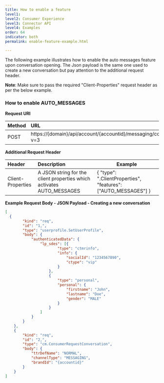 ```yaml
---
title: How to enable a feature
level1:
level2: Consumer Experience
level3: Connector API
level4: Examples
order: 64
indicator: both
permalink: enable-feature-example.html

---
```


The following example illustrates how to enable the auto messages feature upon conversation opening. The Json payload is the same one used to create a new conversation but pay attention to the additional request header.

**Note**: Make sure to pass the required "Client-Properties" request header as per the below example.

### How to enable AUTO_MESSAGES

**Request URI**

| Method | URL  |
| :--- | :--- |
| POST | https://{domain}/api/account/{accountid}/messaging/consumer/conversation?v=3 |

**Additional Request Header**

| Header | Description | Example |
| :--- | :--- | --- |
| Client-Properties | A JSON string for the client properties which activates AUTO_MESSAGES | { "type": ".ClientProperties", "features": ["AUTO_MESSAGES"] } |

**Example Request Body - JSON Payload - Creating a new conversation**

```json
[
  {
		"kind": "req",
		"id": "1,",
		"type": "userprofile.SetUserProfile",
		"body": {
			"authenticatedData": {
				"lp_sdes": [{
						"type": "ctmrinfo",
						"info": {
							"socialId": "1234567890",
							"ctype": "vip"
						}
					},
					{
						"type": "personal",
						"personal": {
							"firstname": "John",
							"lastname": "Doe",
							"gender": "MALE"
						}
					}
				]
			}
		}
	},
	{
		"kind": "req",
		"id": "2,",
		"type": "cm.ConsumerRequestConversation",
		"body": {
			"ttrDefName": "NORMAL",
			"channelType": "MESSAGING",
			"brandId": "{accountid}"
		}
	}
]
```
